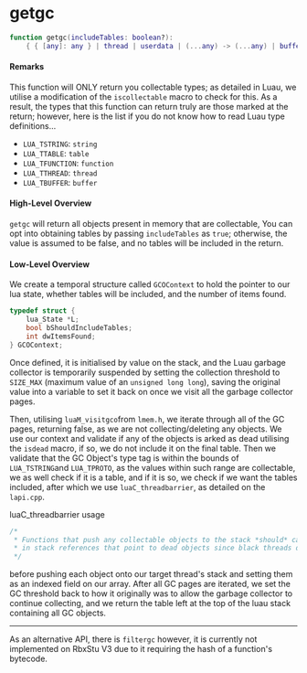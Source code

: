 # getgc

```lua
function getgc(includeTables: boolean?):
    { { [any]: any } | thread | userdata | (...any) -> (...any) | buffer | string }
```

#### Remarks

This function will ONLY return you collectable types; as detailed in Luau, we utilise a modification of the `iscollectable` macro to check for this. As a result, the types that this function can return truly are those marked at the return; however, here is the list if you do not know how to read Luau type definitions...

* `LUA_TSTRING`: `string`
* `LUA_TTABLE`: `table`
* `LUA_TFUNCTION`: `function`
* `LUA_TTHREAD`: `thread`
* `LUA_TBUFFER`: `buffer`

#### High-Level Overview

`getgc` will return all objects present in memory that are collectable, You can opt into obtaining tables by passing `includeTables` as `true`; otherwise, the value is assumed to be false, and no tables will be included in the return.

#### Low-Level Overview

We create a temporal structure called `GCOContext` to hold the pointer to our lua state, whether tables will be included, and the number of items found.

```cpp
typedef struct {
    lua_State *L;
    bool bShouldIncludeTables;
    int dwItemsFound;
} GCOContext;
```

Once defined, it is initialised by value on the stack, and the Luau garbage collector is temporarily suspended by setting the collection threshold to `SIZE_MAX` (maximum value of an `unsigned long long`), saving the original value into a variable to set it back on once we visit all the garbage collector pages.

Then, utilising `luaM_visitgco`from `lmem.h`, we iterate through all of the GC pages, returning false, as we are not collecting/deleting any objects. We use our context and validate if any of the objects is arked as dead utilising the `isdead` macro, if so, we do not include it on the final table. Then we validate that the GC Object's type tag is within the bounds of `LUA_TSTRING`and `LUA_TPROTO`, as the values within such range are collectable, we as well check if it is a table, and if it is so, we check if we want the tables included, after which we use `luaC_threadbarrier`, as detailed on the `lapi.cpp`.

luaC_threadbarrier usage
```cpp
/*
 * Functions that push any collectable objects to the stack *should* call luaC_threadbarrier. Failure to do this can result
 * in stack references that point to dead objects since black threads don't get rescanned.
 */
```

before pushing each object onto our target thread's stack and setting them as an indexed field on our array. After all GC pages are iterated, we set the GC threshold back to how it originally was to allow the garbage collector to continue collecting, and we return the table left at the top of the luau stack containing all GC objects.

***

As an alternative API, there is `filtergc` however, it is currently not implemented on RbxStu V3 due to it requiring the hash of a function's bytecode.